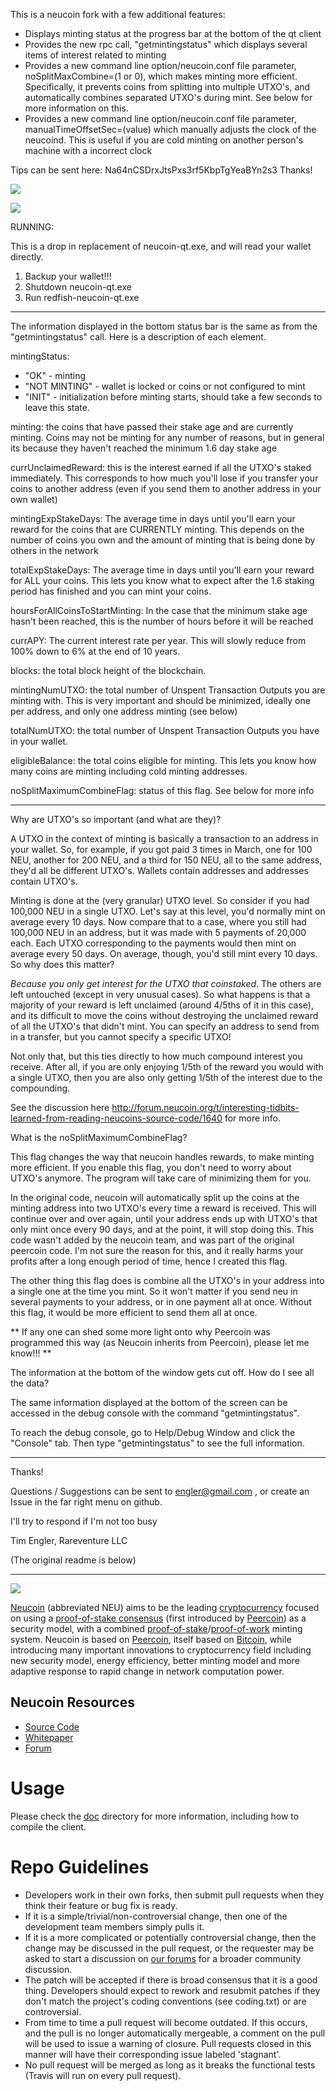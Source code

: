 This is a neucoin fork with a few additional features:

* Displays minting status at the progress bar at the bottom of the qt client
* Provides the new rpc call, "getmintingstatus" which displays several items of interest related to minting
* Provides a new command line option/neucoin.conf file parameter, noSplitMaxCombine=(1 or 0), which makes minting more efficient. Specifically, it prevents coins from splitting into multiple UTXO's, and automatically combines separated UTXO's during mint. See below for more information on this.
* Provides a new command line option/neucoin.conf file parameter, manualTimeOffsetSec=(value) which manually adjusts the clock of the neucoind. This is useful if you are cold minting on another person's machine with a incorrect clock

Tips can be sent here: Na64nCSDrxJtsPxs3rf5KbpTgYeaBYn2s3 Thanks!


![](http://i.imgur.com/D94pm7Y.png)

![](http://i.imgur.com/RZHXNQd.png)

RUNNING:

This is a drop in replacement of neucoin-qt.exe, and will read your wallet directly.

1. Backup your wallet!!!
2. Shutdown neucoin-qt.exe
3. Run redfish-neucoin-qt.exe

---

The information displayed in the bottom status bar is the same as from the "getmintingstatus" call. Here is a description of each element.

mintingStatus: 
  * "OK" - minting
  * "NOT MINTING" - wallet is locked or coins or not configured to mint
  * "INIT" - initialization before minting starts, should take a few seconds to leave this state.

minting: the coins that have passed their stake age and are currently minting. Coins may not be minting for any number of reasons, but in general its because they haven't reached the minimum 1.6 day stake age

currUnclaimedReward: this is the interest earned if all the UTXO's staked immediately. This corresponds to how much you'll lose if you transfer your coins to another address (even if you send them to another address in your own wallet)

mintingExpStakeDays: The average time in days until you'll earn your reward for the coins that are CURRENTLY minting. This depends on the number of coins you own and the amount of minting that is being done by others in the network

totalExpStakeDays: The average time in days until you'll earn your reward for ALL your coins. This lets you know what to expect after the 1.6 staking period has finished and you can mint your coins.

hoursForAllCoinsToStartMinting: In the case that the minimum stake age hasn't been reached, this is the number of hours before it will be reached

currAPY: The current interest rate per year. This will slowly reduce from 100% down to 6% at the end of 10 years.

blocks: the total block height of the blockchain. 

mintingNumUTXO: the total number of Unspent Transaction Outputs you are minting with. This is very important and should be minimized, ideally one per address, and only one address minting (see below)

totalNumUTXO: the total number of Unspent Transaction Outputs you have in your wallet. 

eligibleBalance: the total coins eligible for minting. This lets you know how many coins are minting including cold minting addresses.

noSplitMaximumCombineFlag: status of this flag. See below for more info

---

Why are UTXO's so important (and what are they)?

A UTXO in the context of minting is basically a transaction to an address in your wallet. So, for example, if you got paid 3 times in March, one for 100 NEU, another for 200 NEU, and a third for 150 NEU, all to the same address, they'd all be different UTXO's. Wallets contain addresses and addresses contain UTXO's.

Minting is done at the (very granular) UTXO level. So consider if you had 100,000 NEU in a single UTXO. Let's say at this level, you'd normally mint on average every 10 days. Now compare that to a case, where you still had 100,000 NEU in an address, but it was made with 5 payments of 20,000 each. Each UTXO corresponding to the payments would then mint on average every 50 days. On average, though, you'd still mint every 10 days. So why does this matter?

*Because you only get interest for the UTXO that coinstaked*. The others are left untouched (except in very unusual cases). So what happens is that a majority of your reward is left unclaimed (around 4/5ths of it in this case), and its difficult to move the coins without destroying the unclaimed reward of all the UTXO's that didn't mint. You can specify an address to send from in a transfer, but you cannot specify a specific UTXO!

Not only that, but this ties directly to how much compound interest you receive. After all, if you are only enjoying 1/5th of the reward you would with a single UTXO, then you are also only getting 1/5th of the interest due to the compounding.

See the discussion here http://forum.neucoin.org/t/interesting-tidbits-learned-from-reading-neucoins-source-code/1640 for more info.

What is the noSplitMaximumCombineFlag?

This flag changes the way that neucoin handles rewards, to make minting more efficient. If you enable this flag, you don't need to worry about UTXO's anymore. The program will take care of minimizing them for you.

In the original code, neucoin will automatically split up the coins at the minting address into two UTXO's every time a reward is received. This will continue over and over again, until your address ends up with UTXO's that only mint once every 90 days, and at the point, it will stop doing this. This code wasn't added by the neucoin team, and was part of the original peercoin code. I'm not sure the reason for this, and it really harms your profits after a long enough period of time, hence I created this flag.

The other thing this flag does is combine all the UTXO's in your address into a single one at the time you mint. So it won't matter if you send neu in several payments to your address, or in one payment all at once. Without this flag, it would be more efficient to send them all at once.

** If any one can shed some more light onto why Peercoin was programmed this way (as Neucoin inherits from Peercoin), please let me know!!! **

The information at the bottom of the window gets cut off. How do I see all the data?

The same information displayed at the bottom of the screen can be accessed in the debug console with the command "getmintingstatus". 

To reach the debug console, go to Help/Debug Window and click the "Console" tab. Then type "getmintingstatus" to see the full information.

---

Thanks!

Questions / Suggestions can be sent to engler@gmail.com , or create an Issue in the far right menu on github.

I'll try to respond if I'm not too busy

Tim Engler, Rareventure LLC

(The original readme is below)

---


![](http://i.imgur.com/5P9mGCc.png)

[Neucoin](http://neucoin.org/) (abbreviated NEU) aims to be the leading [cryptocurrency](https://en.wikipedia.org/wiki/Cryptocurrency) focused on using a [proof-of-stake consensus](http://en.wikipedia.org/wiki/Proof-of-stake) (first introduced by [Peercoin](https://github.com/ppcoin/ppcoin)) as a security model, with a combined [proof-of-stake](http://en.wikipedia.org/wiki/Proof-of-stake)/[proof-of-work](https://en.wikipedia.org/wiki/Proof-of-work_system) minting system. Neucoin is based on [Peercoin](http://peercoin.net/), itself based on [Bitcoin](http://bitcoin.org/en/), while introducing many important innovations to cryptocurrency field including new security model, energy efficiency, better minting model and more adaptive response to rapid change in network computation power.

## Neucoin Resources

  * [Source Code](https://github.com/neucoin/neucoin)
  * [Whitepaper](http://www.neucoin.org/en/whitepaper/)
  * [Forum](http://forum.neucoin.org/)

# Usage

Please check the [doc](https://github.com/neucoin/neucoin/blob/master/doc/) directory for more information, including how to compile the client.

# Repo Guidelines

  * Developers work in their own forks, then submit pull requests when they think their feature or bug fix is ready.
  * If it is a simple/trivial/non-controversial change, then one of the development team members simply pulls it.
  * If it is a more complicated or potentially controversial change, then the change may be discussed in the pull request, or the requester may be asked to start a discussion on [our forums](http://forum.neucoin.org/) for a broader community discussion.
  * The patch will be accepted if there is broad consensus that it is a good thing. Developers should expect to rework and resubmit patches if they don't match the project's coding conventions (see coding.txt) or are controversial.
  * From time to time a pull request will become outdated. If this occurs, and the pull is no longer automatically mergeable, a comment on the pull will be used to issue a warning of closure. Pull requests closed in this manner will have their corresponding issue labeled 'stagnant'.
  * No pull request will be merged as long as it breaks the functional tests (Travis will run on every pull request).

